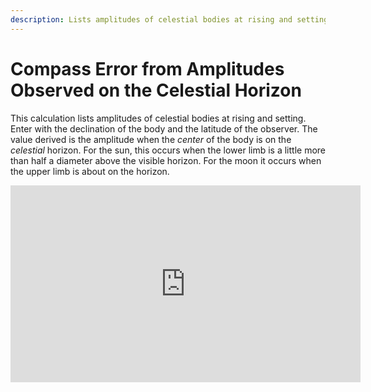 ```yaml
---
description: Lists amplitudes of celestial bodies at rising and setting.
---
```

# Compass Error from Amplitudes Observed on the Celestial Horizon
This calculation lists amplitudes of celestial bodies at rising and setting. Enter with the declination of the body and the latitude of the observer. The value derived is the amplitude when the _center_ of the body is on the _celestial_ horizon. For the sun, this occurs when the lower limb is a little more than half a diameter above the visible horizon. For the moon it occurs when the upper limb is about on the horizon. 

<iframe width="560" height="315" src="https://www.youtube.com/embed/nQK5EO_-WNM" title="YouTube video player" frameborder="0" allow="accelerometer; autoplay; clipboard-write; encrypted-media; gyroscope; picture-in-picture" allowfullscreen></iframe>
